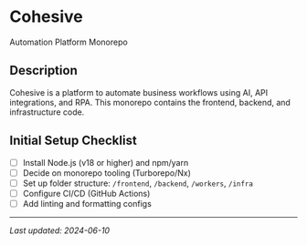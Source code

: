 # Cohesive

Automation Platform Monorepo

## Description
Cohesive is a platform to automate business workflows using AI, API integrations, and RPA. This monorepo contains the frontend, backend, and infrastructure code.

## Initial Setup Checklist
- [ ] Install Node.js (v18 or higher) and npm/yarn
- [ ] Decide on monorepo tooling (Turborepo/Nx)
- [ ] Set up folder structure: `/frontend`, `/backend`, `/workers`, `/infra`
- [ ] Configure CI/CD (GitHub Actions)
- [ ] Add linting and formatting configs

---

*Last updated: 2024-06-10* 